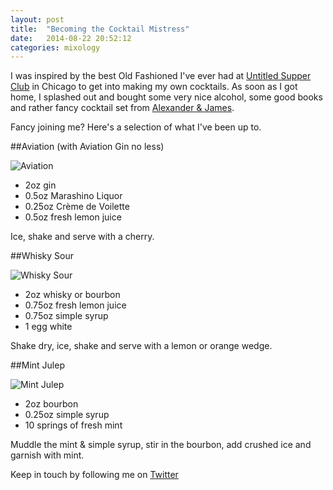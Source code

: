 ```yaml
---
layout: post
title:  "Becoming the Cocktail Mistress"
date:   2014-08-22 20:52:12
categories: mixology
---
```


I was inspired by the best Old Fashioned I've ever had at [Untitled Supper Club](http://untitledchicago.com/home-page/) in Chicago to get into making my own cocktails. As soon as I got home, I splashed out and bought some very nice alcohol, some good books and rather fancy cocktail set from [Alexander & James](http://www.alexanderandjames.com/gift-sets/alexander-and-james-cocktail-making-set-cocktailset.html?start=15&cgid=gift-sets). 

Fancy joining me? Here's a selection of what I've been up to.

##Aviation (with Aviation Gin no less)

![Aviation](https://raw.githubusercontent.com/raphaelleheaf/nevercinderella/gh-pages/_assets/aviation.jpg)

* 2oz gin  
* 0.5oz Marashino Liquor  
* 0.25oz Crème de Voilette  
* 0.5oz fresh lemon juice  

Ice, shake and serve with a cherry.

##Whisky Sour

![Whisky Sour](https://raw.githubusercontent.com/raphaelleheaf/nevercinderella/gh-pages/_assets/whisky_sour.jpg)

* 2oz whisky or bourbon  
* 0.75oz fresh lemon juice  
* 0.75oz simple syrup  
* 1 egg white  

Shake dry, ice, shake and serve with a lemon or orange wedge.

##Mint Julep

![Mint Julep](https://raw.githubusercontent.com/raphaelleheaf/nevercinderella/gh-pages/_assets/mint_julep.jpg)

* 2oz bourbon  
* 0.25oz simple syrup  
* 10 springs of fresh mint  

Muddle the mint & simple syrup, stir in the bourbon, add crushed ice and garnish with mint.


Keep in touch by following me on [Twitter](https://twitter.com/cinderellanever) 


